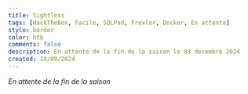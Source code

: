 ```yaml
---
title: Sightless
tags: [HackTheBox, Facile, SQLPad, Froxlor, Docker, En attente]
style: border
color: htb
comments: false
description: En attente de la fin de la saison le 03 décembre 2024
created: 14/09/2024
---
```


<div class="text-center">
    <i class="fa-solid fa-1xl text-info">En attente de la fin de la saison</i><br />
    <i class="fa-solid fa-spinner fa-spin-pulse fa-2xl text-info mt-3"></i>
</div>
